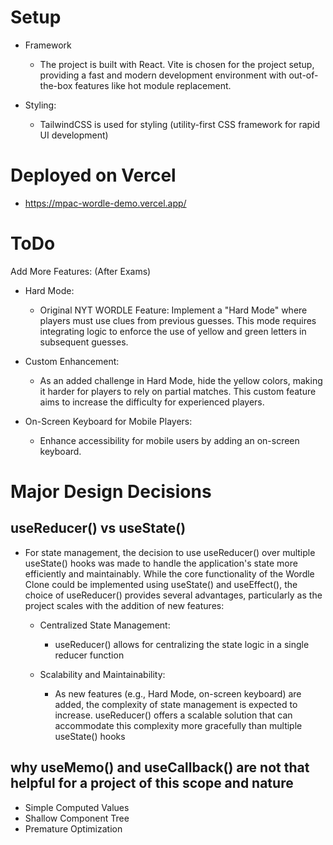 # Setup

- Framework

  - The project is built with React. Vite is chosen for the project setup, providing a fast and modern development environment with out-of-the-box features like hot module replacement.

- Styling:

  - TailwindCSS is used for styling (utility-first CSS framework for rapid UI development)

# Deployed on Vercel

- https://mpac-wordle-demo.vercel.app/

# ToDo

Add More Features: (After Exams)

- Hard Mode:

  - Original NYT WORDLE Feature: Implement a "Hard Mode" where players must use clues from previous guesses. This mode requires integrating logic to enforce the use of yellow and green letters in subsequent guesses.

- Custom Enhancement:

  - As an added challenge in Hard Mode, hide the yellow colors, making it harder for players to rely on partial matches. This custom feature aims to increase the difficulty for experienced players.

- On-Screen Keyboard for Mobile Players:

  - Enhance accessibility for mobile users by adding an on-screen keyboard.

# Major Design Decisions

## useReducer() vs useState()

- For state management, the decision to use useReducer() over multiple useState() hooks was made to handle the application's state more efficiently and maintainably. While the core functionality of the Wordle Clone could be implemented using useState() and useEffect(), the choice of useReducer() provides several advantages, particularly as the project scales with the addition of new features:

  - Centralized State Management:

    - useReducer() allows for centralizing the state logic in a single reducer function

  - Scalability and Maintainability:

    - As new features (e.g., Hard Mode, on-screen keyboard) are added, the complexity of state management is expected to increase. useReducer() offers a scalable solution that can accommodate this complexity more gracefully than multiple useState() hooks

## why useMemo() and useCallback() are not that helpful for a project of this scope and nature

- Simple Computed Values
- Shallow Component Tree
- Premature Optimization